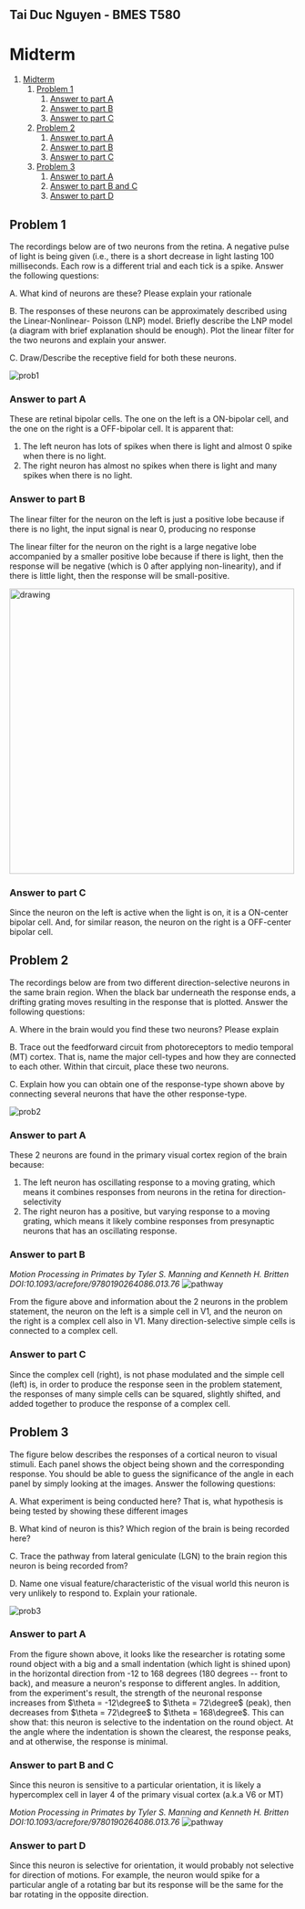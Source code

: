 ## Tai Duc Nguyen - BMES T580

# Midterm

1. [Midterm](#midterm)
   1. [Problem 1](#problem-1)
      1. [Answer to part A](#answer-to-part-a)
      2. [Answer to part B](#answer-to-part-b)
      3. [Answer to part C](#answer-to-part-c)
   2. [Problem 2](#problem-2)
      1. [Answer to part A](#answer-to-part-a-1)
      2. [Answer to part B](#answer-to-part-b-1)
      3. [Answer to part C](#answer-to-part-c-1)
   3. [Problem 3](#problem-3)
      1. [Answer to part A](#answer-to-part-a-2)
      2. [Answer to part B and C](#answer-to-part-b-and-c)
      3. [Answer to part D](#answer-to-part-d)

## Problem 1
The recordings below are of two neurons from the retina. A negative pulse of light is being
given (i.e., there is a short decrease in light lasting 100 milliseconds. Each row is a different trial and each tick is a spike. Answer the following questions:

A. What kind of neurons are these? Please explain your rationale

B. The responses of these neurons can be approximately described using the Linear-Nonlinear-
Poisson (LNP) model. Briefly describe the LNP model (a diagram with brief explanation should
be enough). Plot the linear filter for the two neurons and explain your answer.

C. Draw/Describe the receptive field for both these neurons.

![prob1](prob1.png)

### Answer to part A

These are retinal bipolar cells. The one on the left is a ON-bipolar cell, and the one on the right is a OFF-bipolar cell. It is apparent that:
1. The left neuron has lots of spikes when there is light and almost 0 spike when there is no light.
2. The right neuron has almost no spikes when there is light and many spikes when there is no light.

### Answer to part B

The linear filter for the neuron on the left is just a positive lobe because if there is no light, the input signal is near 0, producing no response

The linear filter for the neuron on the right is a large negative lobe accompanied by a smaller positive lobe because if there is light, then the response will be negative (which is 0 after applying non-linearity), and if there is little light, then the response will be small-positive.


<img src="1b.jpg" alt="drawing" style="width:500px;"/>

### Answer to part C

Since the neuron on the left is active when the light is on, it is a ON-center bipolar cell. And, for similar reason, the neuron on the right is a OFF-center bipolar cell.

## Problem 2
The recordings below are from two different direction-selective neurons in the same brain
region. When the black bar underneath the response ends, a drifting grating moves resulting in
the response that is plotted. Answer the following questions:

A. Where in the brain would you find these two neurons? Please explain

B. Trace out the feedforward circuit from photoreceptors to medio temporal (MT) cortex. That
is, name the major cell-types and how they are connected to each other. Within that circuit, place these two neurons.

C. Explain how you can obtain one of the response-type shown above by connecting several
neurons that have the other response-type.

![prob2](prob2.png)

### Answer to part A

These 2 neurons are found in the primary visual cortex region of the brain because:
1. The left neuron has oscillating response to a moving grating, which means it combines responses from neurons in the retina for direction-selectivity
2. The right neuron has a positive, but varying response to a moving grating, which means it likely combine responses from presynaptic neurons that has an oscillating response. 

### Answer to part B
*Motion Processing in Primates by Tyler S. Manning and Kenneth H. Britten DOI:10.1093/acrefore/9780190264086.013.76*
![pathway](motion_processing_pathway.png)

From the figure above and information about the 2 neurons in the problem statement, the neuron on the left is a simple cell in V1, and the neuron on the right is a complex cell also in V1. Many direction-selective simple cells is connected to a complex cell.

### Answer to part C

Since the complex cell (right), is not phase modulated and the simple cell (left) is, in order to produce the response seen in the problem statement, the responses of many simple cells can be squared, slightly shifted, and added together to produce the response of a complex cell.

## Problem 3
The figure below describes the responses of a cortical neuron to visual stimuli. Each panel
shows the object being shown and the corresponding response. You should be able to guess the
significance of the angle in each panel by simply looking at the images. Answer the following questions:

A. What experiment is being conducted here? That is, what hypothesis is being tested by showing these different images

B. What kind of neuron is this? Which region of the brain is being recorded here?

C. Trace the pathway from lateral geniculate (LGN) to the brain region this neuron is being recorded from?

D. Name one visual feature/characteristic of the visual world this neuron is very unlikely to
respond to. Explain your rationale.

![prob3](prob3.png)

### Answer to part A

From the figure shown above, it looks like the researcher is rotating some round object with a big and a small indentation (which light is shined upon) in the horizontal direction from -12 to 168 degrees (180 degrees -- front to back), and measure a neuron's response to different angles. In addition, from the experiment's result, the strength of the neuronal response increases from $\theta = -12\degree$ to $\theta = 72\degree$ (peak), then decreases from $\theta = 72\degree$ to $\theta = 168\degree$. This can show that: this neuron is selective to the indentation on the round object. At the angle where the indentation is shown the clearest, the response peaks, and at otherwise, the response is minimal. 

### Answer to part B and C

Since this neuron is sensitive to a particular orientation, it is likely a hypercomplex cell in layer 4 of the primary visual cortex (a.k.a V6 or MT)

*Motion Processing in Primates by Tyler S. Manning and Kenneth H. Britten DOI:10.1093/acrefore/9780190264086.013.76*
![pathway](motion_processing_pathway.png)

### Answer to part D

Since this neuron is selective for orientation, it would probably not selective for direction of motions. For example, the neuron would spike for a particular angle of a rotating bar but its response will be the same for the bar rotating in the opposite direction.